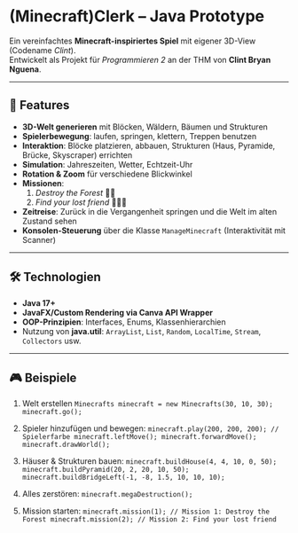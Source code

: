 # (Minecraft)Clerk – Java Prototype

Ein vereinfachtes **Minecraft-inspiriertes Spiel** mit eigener 3D-View (Codename *Clint*).  
Entwickelt als Projekt für *Programmieren 2* an der THM von **Clint Bryan Nguena**.

---

## 🚀 Features

- **3D-Welt generieren** mit Blöcken, Wäldern, Bäumen und Strukturen  
- **Spielerbewegung**: laufen, springen, klettern, Treppen benutzen  
- **Interaktion**: Blöcke platzieren, abbauen, Strukturen (Haus, Pyramide, Brücke, Skyscraper) errichten  
- **Simulation**: Jahreszeiten, Wetter, Echtzeit-Uhr  
- **Rotation & Zoom** für verschiedene Blickwinkel  
- **Missionen**:
  1. *Destroy the Forest* 🌲🔥  
  2. *Find your lost friend* 🧑‍🤝‍🧑  
- **Zeitreise**: Zurück in die Vergangenheit springen und die Welt im alten Zustand sehen  
- **Konsolen-Steuerung** über die Klasse `ManageMinecraft` (Interaktivität mit Scanner)  

---

## 🛠️ Technologien

- **Java 17+**  
- **JavaFX/Custom Rendering via Canva API Wrapper**  
- **OOP-Prinzipien**: Interfaces, Enums, Klassenhierarchien  
- Nutzung von **java.util**: `ArrayList`, `List`, `Random`, `LocalTime`, `Stream`, `Collectors` usw.  

---

## 🎮 Beispiele
1. Welt erstellen ``Minecrafts minecraft = new Minecrafts(30, 10, 30);
minecraft.go();``

2. Spieler hinzufügen und bewegen: ``minecraft.play(200, 200, 200); // Spielerfarbe
minecraft.leftMove();
minecraft.forwardMove();
minecraft.drawWorld();``

3. Häuser & Strukturen bauen: ``minecraft.buildHouse(4, 4, 10, 0, 50);
minecraft.buildPyramid(20, 2, 20, 10, 50);
minecraft.buildBridgeLeft(-1, -8, 1.5, 10, 10, 10);``

4. Alles zerstören: ``minecraft.megaDestruction();``

5. Mission starten: ``minecraft.mission(1); // Mission 1: Destroy the Forest
minecraft.mission(2); // Mission 2: Find your lost friend``


